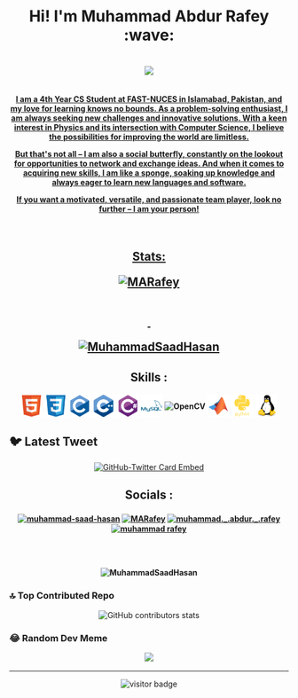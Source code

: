 <h1 align = "center">Hi! I'm Muhammad Abdur Rafey :wave: <p align="center"> <a href="https://git.io/typing-svg"><img src="https://readme-typing-svg.herokuapp.com?font=Courier&pause=1000&color=18EBF7&width=435&lines=Computer+Science+Student;Problem+Solver;Chess+Player;Always%20wanting%20Learning&center=true&width=500&height=50"> <h4 align="center">I am a 4th Year CS Student at FAST-NUCES in Islamabad, Pakistan, and my love for learning knows no bounds. As a problem-solving enthusiast, I am always seeking new challenges and innovative solutions. With a keen interest in Physics and its intersection with Computer Science, I believe the possibilities for improving the world are limitless.

But that's not all – I am also a social butterfly, constantly on the lookout for opportunities to network and exchange ideas. And when it comes to acquiring new skills, I am like a sponge, soaking up knowledge and always eager to learn new languages and software.

If you want a motivated, versatile, and passionate team player, look no further – I am your person!</h4> <br>
  
 
  <h2 align="center">Stats:
  <p align="center">
	<p align="center"><img src="https://github-readme-streak-stats.herokuapp.com/?user=MARafey&theme=react" alt="MARafey"  /></p>

<br/>
  &nbsp;
  <p align="center">
	  <img src="https://github-readme-stats.vercel.app/api/top-langs?username=MARafey&show_icons=true&locale=en&layout=compact&theme=react" alt="MuhammadSaadHasan" height="192px"/>
	  <a></a>
</p>
  <h2 align="center">Skills :

<h4 align="center">

<img align="center" alt="HTML5" width="40px" src="https://raw.githubusercontent.com/devicons/devicon/master/icons/html5/html5-original.svg"/>
<img align="center" alt="CSS" width="40px" src="https://raw.githubusercontent.com/devicons/devicon/master/icons/css3/css3-original.svg"/>
<img align="center" alt="C" width="40px" src="https://raw.githubusercontent.com/devicons/devicon/master/icons/c/c-original.svg"/>
<img align="center" alt="C++" width="40px" src="https://raw.githubusercontent.com/devicons/devicon/master/icons/cplusplus/cplusplus-original.svg"/>
<img align="center" alt="C#" width="40px" src="https://raw.githubusercontent.com/devicons/devicon/master/icons/csharp/csharp-original.svg"/>
<img align="center" alt="SQL" width="40px" src="https://github.com/devicons/devicon/blob/master/icons/mysql/mysql-plain-wordmark.svg">
<img align="center" alt="OpenCV" width="40px" src="https://www.vectorlogo.zone/logos/opencv/opencv-icon.svg"/>
<img align="center" alt="Matlab" width="40px" src="https://github.com/devicons/devicon/blob/master/icons/matlab/matlab-original.svg"/>
<img align="center" alt="Python" width="40px" src="https://github.com/devicons/devicon/blob/master/icons/python/python-plain-wordmark.svg"/>
<img align="center" alt="Linux" width="40px" src="https://raw.githubusercontent.com/devicons/devicon/master/icons/linux/linux-original.svg"/>
	

## 🐦 Latest Tweet
<div align="center">
  <a href="https://github.com/VishwaGauravIn/github-twitter-card-embed">
    <img src="https://gtce.itsvg.in/api?username=M_A_Rafey" alt="GitHub-Twitter Card Embed" />
  </a>
</div>


 ## <h2 align="center">Socials :
<h4 align="center">
<a href="https://www.linkedin.com/in/muhammad-abdur-rafey-a15124248/" target="blank"><img align="center" src="https://raw.githubusercontent.com/rahuldkjain/github-profile-readme-generator/master/src/images/icons/Social/linked-in-alt.svg" alt="muhammad-saad-hasan" height="30" width="40" /></a>
  <a></a>
<a href="https://github.com/MARafey" target="blank"><img align="center" src="https://raw.githubusercontent.com/rahuldkjain/github-profile-readme-generator/master/src/images/icons/Social/github.svg" alt="MARafey" height="30" width="40" /></a>
    <a></a>
<a href="https://www.instagram.com/muhammad._.abdur._.rafey/" target="blank"><img align="center" src="https://raw.githubusercontent.com/rahuldkjain/github-profile-readme-generator/master/src/images/icons/Social/instagram.svg" alt="muhammad._.abdur._.rafey" height="30" width="40" /></a>
  <a></a>
<a href="https://twitter.com/M_A_Rafey" target="blank"><img align="center" src="https://raw.githubusercontent.com/rahuldkjain/github-profile-readme-generator/master/src/images/icons/Social/twitter.svg" alt="muhammad rafey" height="30" width="40" /></a>
 
</p>
<br><br>
   
 <p align="center"> <img src="https://komarev.com/ghpvc/?username=MuhammadSaadHasan18&label=Profile%20views&color=0e75b6&style=plastic" alt="MuhammadSaadHasan" /> </p>
 
 
### 🔝 Top Contributed Repo
<div align="center">
  <img src="https://github-readme-stats.vercel.app/api?username=MARafey&limit=5&theme=dark&include_all_commits=true" alt="GitHub contributors stats"/>
</div>


### 😂 Random Dev Meme
 <p align="center">
 <img src="https://rm.up.railway.app/" width="512px"/>
</p>

---

<div align="center">
  <img src="https://visitor-badge.glitch.me/badge?page_id=MARafey" alt="visitor badge"/>
</div>


